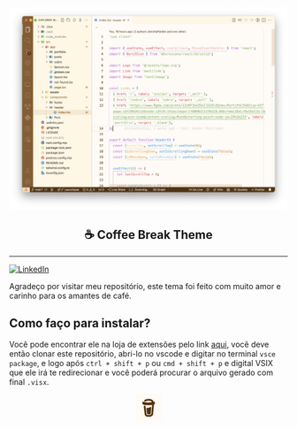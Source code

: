 
<section align="center">
  <img style="width: 38rem;" src="/images/theme.png" alt="Banner do Tema">
</section>

<section align="center">
  <h1>☕️ Coffee Break Theme</h1>
</section>

------

[![LinkedIn](https://img.shields.io/badge/LinkedIn-0077B5?style=for-the-badge&logo=linkedin&logoColor=white)](https://www.linkedin.com/in/ana-luiza-pardini-a55746214/)

Agradeço por visitar meu repositório, este tema foi feito com muito amor e carinho para os amantes de café.

## Como faço para instalar?

Você pode encontrar ele na loja de extensões pelo link [aqui](https://marketplace.visualstudio.com/items?itemName=AninhaPardini), você deve então clonar este repositório, abri-lo no vscode e digitar no terminal ```vsce package```, e logo após ```ctrl + shift + p``` ou ```cmd + shift + p``` e digital VSIX que ele irá te redirecionar e você poderá procurar o arquivo gerado com final ```.visx```.

<section align="center">
  <img src="/icons/coffee-break-icon.png"/>
</section>